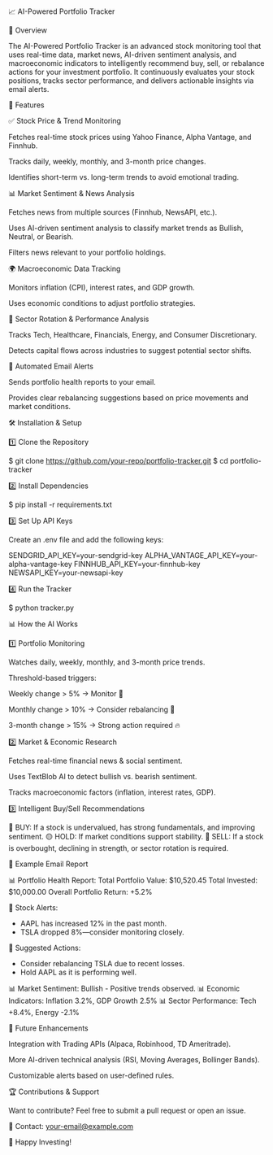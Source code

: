 📈 AI-Powered Portfolio Tracker

🚀 Overview

The AI-Powered Portfolio Tracker is an advanced stock monitoring tool that uses real-time data, market news, AI-driven sentiment analysis, and macroeconomic indicators to intelligently recommend buy, sell, or rebalance actions for your investment portfolio. It continuously evaluates your stock positions, tracks sector performance, and delivers actionable insights via email alerts.

🎯 Features

✅ Stock Price & Trend Monitoring

Fetches real-time stock prices using Yahoo Finance, Alpha Vantage, and Finnhub.

Tracks daily, weekly, monthly, and 3-month price changes.

Identifies short-term vs. long-term trends to avoid emotional trading.

📊 Market Sentiment & News Analysis

Fetches news from multiple sources (Finnhub, NewsAPI, etc.).

Uses AI-driven sentiment analysis to classify market trends as Bullish, Neutral, or Bearish.

Filters news relevant to your portfolio holdings.

🌍 Macroeconomic Data Tracking

Monitors inflation (CPI), interest rates, and GDP growth.

Uses economic conditions to adjust portfolio strategies.

🔄 Sector Rotation & Performance Analysis

Tracks Tech, Healthcare, Financials, Energy, and Consumer Discretionary.

Detects capital flows across industries to suggest potential sector shifts.

📧 Automated Email Alerts

Sends portfolio health reports to your email.

Provides clear rebalancing suggestions based on price movements and market conditions.

🛠️ Installation & Setup

1️⃣ Clone the Repository

$ git clone https://github.com/your-repo/portfolio-tracker.git
$ cd portfolio-tracker

2️⃣ Install Dependencies

$ pip install -r requirements.txt

3️⃣ Set Up API Keys

Create an .env file and add the following keys:

SENDGRID_API_KEY=your-sendgrid-key
ALPHA_VANTAGE_API_KEY=your-alpha-vantage-key
FINNHUB_API_KEY=your-finnhub-key
NEWSAPI_KEY=your-newsapi-key

4️⃣ Run the Tracker

$ python tracker.py

📊 How the AI Works

1️⃣ Portfolio Monitoring

Watches daily, weekly, monthly, and 3-month price trends.

Threshold-based triggers:

Weekly change > 5% → Monitor 🚨

Monthly change > 10% → Consider rebalancing 🔄

3-month change > 15% → Strong action required 🔥

2️⃣ Market & Economic Research

Fetches real-time financial news & social sentiment.

Uses TextBlob AI to detect bullish vs. bearish sentiment.

Tracks macroeconomic factors (inflation, interest rates, GDP).

3️⃣ Intelligent Buy/Sell Recommendations

🔵 BUY: If a stock is undervalued, has strong fundamentals, and improving sentiment.
🟡 HOLD: If market conditions support stability.
🔴 SELL: If a stock is overbought, declining in strength, or sector rotation is required.

📩 Example Email Report

📊 Portfolio Health Report:
Total Portfolio Value: $10,520.45
Total Invested: $10,000.00
Overall Portfolio Return: +5.2%

🚨 Stock Alerts:
- AAPL has increased 12% in the past month.
- TSLA dropped 8%—consider monitoring closely.

🔄 Suggested Actions:
- Consider rebalancing TSLA due to recent losses.
- Hold AAPL as it is performing well.

📊 Market Sentiment: Bullish - Positive trends observed.
📊 Economic Indicators: Inflation 3.2%, GDP Growth 2.5%
📊 Sector Performance: Tech +8.4%, Energy -2.1%

🤖 Future Enhancements

Integration with Trading APIs (Alpaca, Robinhood, TD Ameritrade).

More AI-driven technical analysis (RSI, Moving Averages, Bollinger Bands).

Customizable alerts based on user-defined rules.

🏆 Contributions & Support

Want to contribute? Feel free to submit a pull request or open an issue.

📧 Contact: your-email@example.com

🚀 Happy Investing!
